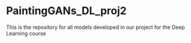 # PaintingGANs_DL_proj2
This is the repository for all models developed in our project for the Deep Learning course


